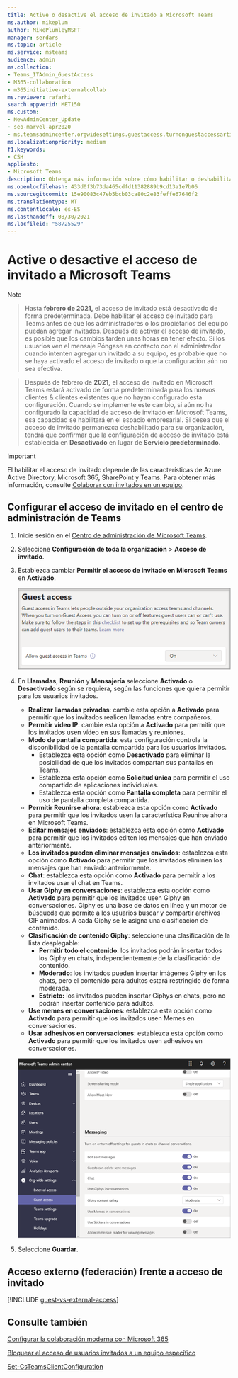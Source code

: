 ```yaml
---
title: Active o desactive el acceso de invitado a Microsoft Teams
ms.author: mikeplum
author: MikePlumleyMSFT
manager: serdars
ms.topic: article
ms.service: msteams
audience: admin
ms.collection:
- Teams_ITAdmin_GuestAccess
- M365-collaboration
- m365initiative-externalcollab
ms.reviewer: rafarhi
search.appverid: MET150
ms.custom:
- NewAdminCenter_Update
- seo-marvel-apr2020
- ms.teamsadmincenter.orgwidesettings.guestaccess.turnonguestaccessarticle
ms.localizationpriority: medium
f1.keywords:
- CSH
appliesto:
- Microsoft Teams
description: Obtenga más información sobre cómo habilitar o deshabilitar el acceso de invitado en Microsoft Teams como administrador de Office 365.
ms.openlocfilehash: 433d0f3b73da465cdfd11382889b9cd13a1e7b06
ms.sourcegitcommit: 15e90083c47eb5bcb03ca80c2e83feffe67646f2
ms.translationtype: MT
ms.contentlocale: es-ES
ms.lasthandoff: 08/30/2021
ms.locfileid: "58725529"
---
```

# <a name="turn-on-or-turn-off-guest-access-to-microsoft-teams"></a>Active o desactive el acceso de invitado a Microsoft Teams

> [!Note]

> Hasta **febrero de 2021,** el acceso de invitado está desactivado de forma predeterminada. Debe habilitar el acceso de invitado para Teams antes de que los administradores o los propietarios del equipo puedan agregar invitados. Después de activar el acceso de invitado, es posible que los cambios tarden unas horas en tener efecto. Si los usuarios  ven el mensaje Póngase en contacto con el administrador cuando intenten agregar un invitado a su equipo, es probable que no se haya activado el acceso de invitado o que la configuración aún no sea efectiva.

> Después de febrero de **2021,** el acceso de invitado en Microsoft Teams estará activado de forma predeterminada para los nuevos clientes & clientes existentes que no hayan configurado esta configuración. Cuando se implemente este cambio, si aún no ha configurado la capacidad de acceso de invitado en Microsoft Teams, esa capacidad se habilitará en el espacio empresarial. Si desea que el acceso de invitado permanezca deshabilitado para su organización, tendrá que confirmar que la configuración de acceso de invitado está establecida en **Desactivado** en lugar de **Servicio predeterminado.**

> [!IMPORTANT]
> El habilitar el acceso de invitado depende de las características de Azure Active Directory, Microsoft 365, SharePoint y Teams. Para obtener más información, consulte [Colaborar con invitados en un equipo](/microsoft-365/solutions/collaborate-as-team).

## <a name="configure-guest-access-in-the-teams-admin-center"></a>Configurar el acceso de invitado en el centro de administración de Teams

1. Inicie sesión en el [Centro de administración de Microsoft Teams](https://admin.teams.microsoft.com/).

2. Seleccione **Configuración de toda la organización** > **Acceso de invitado**.

3. Establezca cambiar **Permitir el acceso de invitado en Microsoft Teams** en **Activado**.

    ![Permitir el modificador de acceso de invitado establecido en Activar .](media/guest-access-setting.png)

4. En **Llamadas**, **Reunión** y **Mensajería** seleccione **Activado** o **Desactivado** según se requiera, según las funciones que quiera permitir para los usuarios invitados.

      - **Realizar llamadas privadas**: cambie esta opción a **Activado** para permitir que los invitados realicen llamadas entre compañeros.
      - **Permitir vídeo IP**: cambie esta opción a **Activado** para permitir que los invitados usen vídeo en sus llamadas y reuniones.
      - **Modo de pantalla compartida**: esta configuración controla la disponibilidad de la pantalla compartida para los usuarios invitados.
          - Establezca esta opción como **Desactivado** para eliminar la posibilidad de que los invitados compartan sus pantallas en Teams.
          - Establezca esta opción como **Solicitud única** para permitir el uso compartido de aplicaciones individuales.
          - Establezca esta opción como **Pantalla completa** para permitir el uso de pantalla completa compartida.
      - **Permitir Reunirse ahora**: establezca esta opción como **Activado** para permitir que los invitados usen la característica Reunirse ahora en Microsoft Teams.
      - **Editar mensajes enviados**: establezca esta opción como **Activado** para permitir que los invitados editen los mensajes que han enviado anteriormente.
      - **Los invitados pueden eliminar mensajes enviados**: establezca esta opción como **Activado** para permitir que los invitados eliminen los mensajes que han enviado anteriormente.
      - **Chat**: establezca esta opción como **Activado** para permitir a los invitados usar el chat en Teams.
      - **Usar Giphy en conversaciones**: establezca esta opción como **Activado** para permitir que los invitados usen Giphy en conversaciones. Giphy es una base de datos en línea y un motor de búsqueda que permite a los usuarios buscar y compartir archivos GIF animados. A cada Giphy se le asigna una clasificación de contenido.
      - **Clasificación de contenido Giphy**: seleccione una clasificación de la lista desplegable:
          - **Permitir todo el contenido**: los invitados podrán insertar todos los Giphy en chats, independientemente de la clasificación de contenido.
          - **Moderado**: los invitados pueden insertar imágenes Giphy en los chats, pero el contenido para adultos estará restringido de forma moderada.
          - **Estricto:** los invitados pueden insertar Giphys en chats, pero no podrán insertar contenido para adultos.
      - **Use memes en conversaciones**: establezca esta opción como **Activado** para permitir que los invitados usen Memes en conversaciones.
      - **Usar adhesivos en conversaciones**: establezca esta opción como **Activado** para permitir que los invitados usen adhesivos en conversaciones.

    ![Configuración de permisos de invitado en Teams.](media/manage-guest-access-image1.png)

5. Seleccione **Guardar**.

## <a name="external-access-federation-vs-guest-access"></a>Acceso externo (federación) frente a acceso de invitado

[!INCLUDE [guest-vs-external-access](includes/guest-vs-external-access.md)]

## <a name="see-also"></a>Consulte también

[Configurar la colaboración moderna con Microsoft 365](/microsoft-365/solutions/setup-secure-collaboration-with-teams)

[Bloquear el acceso de usuarios invitados a un equipo específico](/microsoft-365/solutions/per-group-guest-access)

[Set-CsTeamsClientConfiguration](/powershell/module/skype/set-csteamsclientconfiguration)